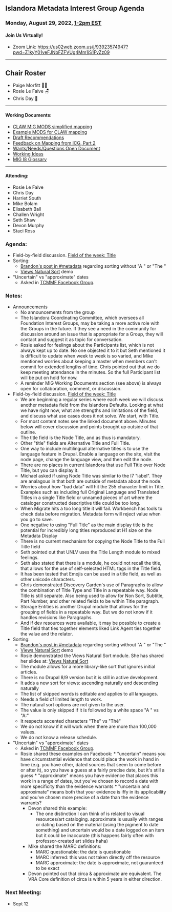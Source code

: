 ## Islandora Metadata Interest Group Agenda
### Monday, August 29, 2022, [1-2pm EST](http://www.thetimezoneconverter.com/?t=1%20pm&tz=Toronto&)
#### Join Us Virtually!
* Zoom Link: https://us02web.zoom.us/j/93923574947?pwd=Z1kyY01veFJNbFZFVUg4Mm1jS1FyZz09

---
## Chair Roster
* Paige Morfitt 🤸🏽
* Rosie Le Faive 🪑
* Chris Day 📝
---

#### Working Documents:
* [CLAW MIG MODS simplified mapping](https://docs.google.com/spreadsheets/d/18u2qFJ014IIxlVpM3JXfDEFccwBZcoFsjbBGpvL0jJI/edit#gid=0)
* [Example MODS for CLAW mapping](https://docs.google.com/spreadsheets/d/1C2Xie7HUDSgRT5v4ldoJvlNdoXz2GHAPvL3PE3TOKW8/edit#gid=1829081124)
* [Draft Recommendations](https://docs.google.com/document/d/15qSO9YcALtYSqd6CUuGx0t8FwUJ5pPwVPz0PA5rU898/edit#heading=h.f9r6knw0rjvu)
* [Feedback on Mapping from ICG, Part 2](https://docs.google.com/document/d/11OpqMMCXM1TFXgsr4yyTQ_cH9DabnD31p7JnuTRQl28/edit?invite=CMWvruEI&ts=5e66437f)
* [Wants/Needs/Questions Open Document](https://docs.google.com/document/d/12Kpb6826TNPzzMuyPS0sESa9TLnmljQmeioWbaPeEdA/edit)
* [Working Ideas](https://github.com/islandora-interest-groups/Islandora-Metadata-Interest-Group/blob/main/working_docs/ideas_and_topics.md)
* [MIG I8 Glossary](https://docs.google.com/document/d/1cfPYFVV9qvvz2VjBRdYUN0CB7AyVDuG-GYavQ27DuBk/edit#heading=h.9fr9xw70meix)


---

#### Attending:
* Rosie Le Faive
* Chris Day
* Harriet South
* Mike Bolam
* Elisabeth Ball
* Challen Wright
* Seth Shaw
* Devon Murphy
* Staci Ross


### Agenda: 
* Field-by-field discussion. [Field of the week: Title](https://docs.google.com/document/d/1rk0o_0byzeHrSKst0Feval_QeVZmo2DeIP0Mk3jaaFc/edit#)
* Sorting:
  * [Brandon's post in #metadata](https://islandora.slack.com/archives/CM9CVQWJ0/p1660749570793649) regarding sorting without "A " or "The "
  * [Views Natural Sort](https://www.drupal.org/project/views_natural_sort) demo
* "Uncertain" vs "approximate" dates
  * Asked in [TCMMF Facebook Group](https://www.facebook.com/groups/161813927168408/?multi_permalinks=6041828185833590).


### Notes: 
* Announcements
	* No announcements from the group
	* The Islandora Coordinating Committee, which oversees all Foundation Interest Groups, may be taking a more active role with the Groups in the future. If they see a need in the community for discussion around an issue that is appropriate for a Group, they will contact and suggest it as topic for conversation.
	* Rosie asked for feelings about the Participants list, which is not always kept up to date. No one objected it to it but Seth mentioned it is difficult to update when week to week is so varied, and Mike mentioned worries about keeping a master when members can't commit for extended lengths of time. Chris pointed out that we do keep meeting attendance in the minutes. So the full Participant list will be put on hold for now.
	* A reminder MIG Working Documents section (see above) is always open for collaboration, comment, or discussion.
* Field-by-field discussion. [Field of the week: Title](https://docs.google.com/document/d/1rk0o_0byzeHrSKst0Feval_QeVZmo2DeIP0Mk3jaaFc/edit#)
	* We are beginning a regular series where each week we will discuss another metadata field from the Islandora Defaults. Looking at what we have right now, what are strengths and limitations of the field, and discuss what use cases does it not solve. We start, with Title.
	* For most content notes see the linked document above. Minutes below will cover discussion and points brought up outside of that outline.
	* The title field is the Node Title, and as thus is mandatory.
	* Other "title" fields are Alternative Title and Full Title.
	* One way to include multilingual alternative titles is to use the language feature in Drupal. Enable a language on the site, visit the node page, change the language view, and then edit the node.
	* There are no places in current Islandora that use Full Title over Node Title, but you can display it.
	* Michael asked if using Node Title was similar to the I7 "label". They are analagous in that both are outside of metadata about the node.
	* Worries about how "bad data" will hit the 255 character limit in Title. Examples such as including full Original Language and Translated Titles in a single Title field or unnamed pieces of art where the cataloger constructed descriptive title could be too long.
	* When Migrate hits a too long title it will fail. Workbench has tools to check data before migration. Metadata form will reject value when you go to save.
	* One negative to using "Full Title" as the main display title is the potential for incredibly long titles reproduced at H1 size on the Metadata Display
	* There is no current mechanism for copying the Node Title to the Full Title field
	* Seth pointed out that UNLV uses the Title Length module to mixed feelings.
	* Seth also stated that there is a module, he could not recall the title, that allows for the use of self-selected HTML tags in the Title field.
	* It has been tested that Emojis can be used in a title field, as well as other unicode characters.
	* Chris demonstrated Discovery Garden's use of Paragraphs to allow the combination of Title Type and Title in a repeatable way. Node Title is still separate. Also being used to allow for Non Sort, Subtitle, Part Number, and other related fields to be within Title paragraph.
	* Storage Entities is another Drupal module that allows for the grouping of fields in a repeatable way. But we do not know if it handles revisions like Paragraphs.
	* And if dev resources were available, it may be possible to create a Title field that ties together elements liked Link Agent ties together the value and the relator.
* Sorting:
  * [Brandon's post in #metadata](https://islandora.slack.com/archives/CM9CVQWJ0/p1660749570793649) regarding sorting without "A " or "The "
  * [Views Natural Sort](https://www.drupal.org/project/views_natural_sort) demo
  * Rosie demonstrated the Views Natural Sort module. She has shared her slides at: [Views Natural Sort](https://docs.google.com/presentation/d/1lis8DUuXMeTJWFGiElrFrbdhfURRNpN3VwZkF4B9Hv4/edit#slide=id.p)
  * The module allows for a more library-like sort that ignores initial articles.
  * There is no Drupal 8/9 version but it is still in active development.
  * It adds a new sort for views: ascending naturally and descending naturally
  * The list of skipped words is editable and applies to all languages.
  * Needs a field of limited length to work.
  * The natural sort options are not given to the user.
  * The value is only skipped if it is followed by a white space "A " vs "A:"
  * It respects accented characters "The" vs "Thé"
  * We do not know if it will work when there are more than 100,000 values.
  * We do not know a release schedule.
* "Uncertain" vs "approximate" dates
  * Asked in [TCMMF Facebook Group](https://www.facebook.com/groups/161813927168408/?multi_permalinks=6041828185833590).
  * Rosie shared these examples on Facebook:
		* "uncertain" means you have circumstantial evidence that could place the work in hand in time (e.g. you have other, dated sources that seem to come before or after it), so you have a guess at a fairly precise date, but it's still a guess
		* "approximate" means you have evidence that places this work in a range of dates, but you've chosen to record a date with more specificity than the evidence warrants
		* "uncertain and approximate" means both that your evidence is iffy in its applicability and you've chosen more precise of a date than the evidence warrants?
	* Devon shared this example:
		* The one distinction I can think of is related to visual resources/art cataloging. approximate is usually with ranges or dating based on the material (using the pigment to date something) and uncertain would be a date logged on an item but it could be inaccurate (this happens fairly often with professor-created art slides haha)
	* Mike shared the MARC definitions:
		* MARC questionable: the date is questionable
		* MARC inferred: this was not taken directly off the resource
		* MARC approximate: the date is approximate, not guaranteed to be exact
	* Devon pointed out that circa & approximate are equivalent. The VRA Core definition of circa is within 5 years in either direction.

    
### Next Meeting:
* Sept 12
